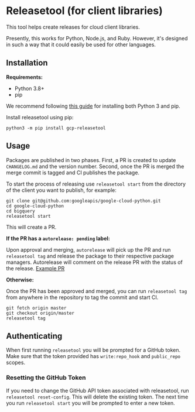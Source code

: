 # Releasetool (for client libraries)

This tool helps create releases for cloud client libraries.

Presently, this works for Python, Node.js, and Ruby.  However, it's designed
in such a way that it could easily be used for other languages.


## Installation

**Requirements:**
- Python 3.8+
- pip

We recommend following [this guide](https://docs.python-guide.org/starting/installation/#installation-guides) for installing both Python 3 and pip. 


Install releasetool using pip:
```
python3 -m pip install gcp-releasetool
```

## Usage

Packages are published in two phases. First, a PR is created to update
`CHANGELOG.md` and the version number. Second, once the PR is merged the
merge commit is tagged and CI publishes the package.

To start the process of releasing use `releasetool start` from the directory of
the client you want to publish, for example:

```
git clone git@github.com:googleapis/google-cloud-python.git
cd google-cloud-python
cd bigquery
releasetool start
```
This will create a PR.

**If the PR has a `autorelease: pending` label:**

Upon approval and merging,
`autorelease` will pick up the PR and run `releasetool tag` and release the
package to their respective package managers. Autorelease will comment on the release PR with the status of the release. [Example PR](https://github.com/googleapis/nodejs-pubsub/pull/521)

**Otherwise:**

Once the PR has been approved and merged, you can run `releasetool tag` from
anywhere in the repository to tag the commit and start CI.

```
git fetch origin master
git checkout origin/master
releasetool tag
```

## Authenticating

When first running `releasetool` you will be prompted for a GitHub token. Make
sure that the token provided has `write:repo_hook` and `public_repo` scopes.

### Resetting the GitHub Token

If you need to change the GitHub API token associated with releasetool, run `releasetool reset-config`. This will delete the existing token. The next time you run `releasetool start` you will be
prompted to enter a new token.

